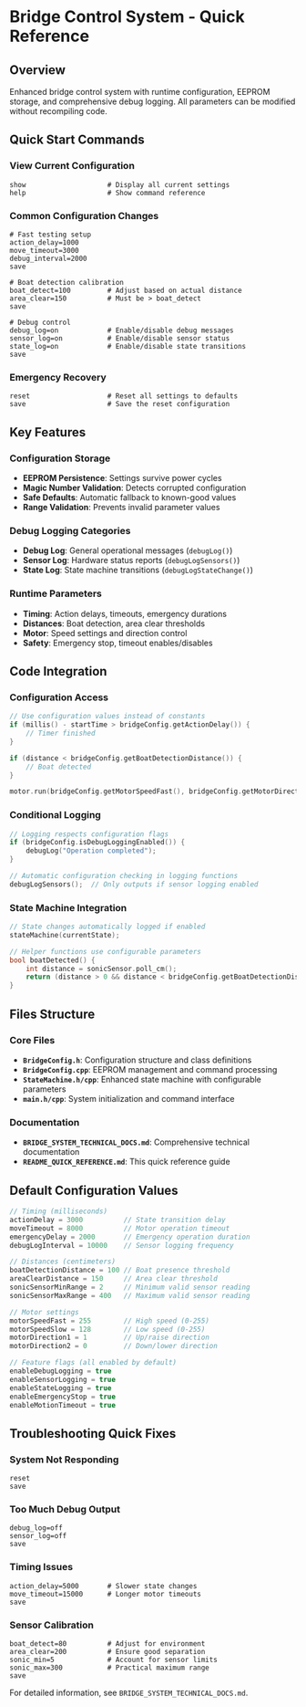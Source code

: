# Bridge Control System - Quick Reference

## Overview
Enhanced bridge control system with runtime configuration, EEPROM storage, and comprehensive debug logging. All parameters can be modified without recompiling code.

## Quick Start Commands

### View Current Configuration
```
show                    # Display all current settings
help                    # Show command reference
```

### Common Configuration Changes
```
# Fast testing setup
action_delay=1000
move_timeout=3000
debug_interval=2000
save

# Boat detection calibration
boat_detect=100         # Adjust based on actual distance
area_clear=150          # Must be > boat_detect
save

# Debug control
debug_log=on            # Enable/disable debug messages
sensor_log=on           # Enable/disable sensor status
state_log=on            # Enable/disable state transitions
save
```

### Emergency Recovery
```
reset                   # Reset all settings to defaults
save                    # Save the reset configuration
```

## Key Features

### Configuration Storage
- **EEPROM Persistence**: Settings survive power cycles
- **Magic Number Validation**: Detects corrupted configuration
- **Safe Defaults**: Automatic fallback to known-good values
- **Range Validation**: Prevents invalid parameter values

### Debug Logging Categories
- **Debug Log**: General operational messages (`debugLog()`)
- **Sensor Log**: Hardware status reports (`debugLogSensors()`)
- **State Log**: State machine transitions (`debugLogStateChange()`)

### Runtime Parameters
- **Timing**: Action delays, timeouts, emergency durations
- **Distances**: Boat detection, area clear thresholds
- **Motor**: Speed settings and direction control
- **Safety**: Emergency stop, timeout enables/disables

## Code Integration

### Configuration Access
```cpp
// Use configuration values instead of constants
if (millis() - startTime > bridgeConfig.getActionDelay()) {
    // Timer finished
}

if (distance < bridgeConfig.getBoatDetectionDistance()) {
    // Boat detected
}

motor.run(bridgeConfig.getMotorSpeedFast(), bridgeConfig.getMotorDirection1());
```

### Conditional Logging
```cpp
// Logging respects configuration flags
if (bridgeConfig.isDebugLoggingEnabled()) {
    debugLog("Operation completed");
}

// Automatic configuration checking in logging functions
debugLogSensors();  // Only outputs if sensor logging enabled
```

### State Machine Integration
```cpp
// State changes automatically logged if enabled
stateMachine(currentState);

// Helper functions use configurable parameters
bool boatDetected() { 
    int distance = sonicSensor.poll_cm();
    return (distance > 0 && distance < bridgeConfig.getBoatDetectionDistance()); 
}
```

## Files Structure

### Core Files
- **`BridgeConfig.h`**: Configuration structure and class definitions
- **`BridgeConfig.cpp`**: EEPROM management and command processing
- **`StateMachine.h/cpp`**: Enhanced state machine with configurable parameters
- **`main.h/cpp`**: System initialization and command interface

### Documentation
- **`BRIDGE_SYSTEM_TECHNICAL_DOCS.md`**: Comprehensive technical documentation
- **`README_QUICK_REFERENCE.md`**: This quick reference guide

## Default Configuration Values

```cpp
// Timing (milliseconds)
actionDelay = 3000          // State transition delay
moveTimeout = 8000          // Motor operation timeout
emergencyDelay = 2000       // Emergency operation duration
debugLogInterval = 10000    // Sensor logging frequency

// Distances (centimeters)
boatDetectionDistance = 100 // Boat presence threshold
areaClearDistance = 150     // Area clear threshold
sonicSensorMinRange = 2     // Minimum valid sensor reading
sonicSensorMaxRange = 400   // Maximum valid sensor reading

// Motor settings
motorSpeedFast = 255        // High speed (0-255)
motorSpeedSlow = 128        // Low speed (0-255)
motorDirection1 = 1         // Up/raise direction
motorDirection2 = 0         // Down/lower direction

// Feature flags (all enabled by default)
enableDebugLogging = true
enableSensorLogging = true
enableStateLogging = true
enableEmergencyStop = true
enableMotionTimeout = true
```

## Troubleshooting Quick Fixes

### System Not Responding
```
reset
save
```

### Too Much Debug Output
```
debug_log=off
sensor_log=off
save
```

### Timing Issues
```
action_delay=5000       # Slower state changes
move_timeout=15000      # Longer motor timeouts
save
```

### Sensor Calibration
```
boat_detect=80          # Adjust for environment
area_clear=200          # Ensure good separation
sonic_min=5             # Account for sensor limits
sonic_max=300           # Practical maximum range
save
```

For detailed information, see `BRIDGE_SYSTEM_TECHNICAL_DOCS.md`.